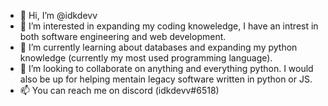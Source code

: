 - 👋 Hi, I’m @idkdevv
- 👀 I’m interested in expanding my coding knoweledge, I have an intrest in both software engineering and web development.
- 🌱 I’m currently learning about databases and expanding my python knowledge (currently my most used programming language).
- 💞️ I’m looking to collaborate on anything and everything python. I would also be up for helping mentain legacy software written in python or JS.
- 📫 You can reach me on discord (idkdevv#6518) 

<!---
idkdevv/idkdevv is a ✨ special ✨ repository because its `README.md` (this file) appears on your GitHub profile.
You can click the Preview link to take a look at your changes.
--->

